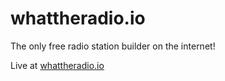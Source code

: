 # whattheradio.io

The only free radio station builder on the internet!

Live at [whattheradio.io](https://whattheradio.io)
